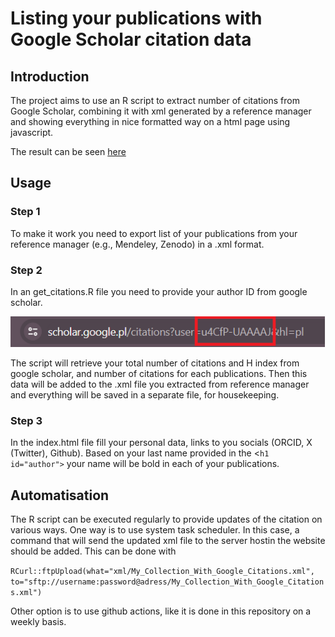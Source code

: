# Listing your publications with Google Scholar citation data

## Introduction

The project aims to use an R script to extract number of citations from Google Scholar, combining it with xml generated by a reference manager and showing everything in nice formatted way on a html page using javascript.

The result can be seen [here](https://mmikolaj.github.io/My-Publications-With-GScholar-Citations/)

## Usage

### Step 1

To make it work you need to export list of your publications from your reference manager (e.g., Mendeley, Zenodo) in a .xml format.

### Step 2

In an get_citations.R file you need to provide your author ID from google scholar.

![Google Scholar author ID](GS_ID.png)

The script will retrieve your total number of citations and H index from google scholar, and number of citations for each publications. Then this data will be added to the .xml file you extracted from reference manager and everything will be saved in a separate file, for housekeeping.

### Step 3

In the index.html file fill your personal data, links to you socials (ORCID, X (Twitter), Github). Based on your last name provided in the \<`h1 id="author">` your name will be bold in each of your publications.

## Automatisation

The R script can be executed regularly to provide updates of the citation on various ways. One way is to use system task scheduler. In this case, a command that will send the updated xml file to the server hostin the website should be added. This can be done with

`RCurl::ftpUpload(what="xml/My_Collection_With_Google_Citations.xml",       to="sftp://username:password@adress/My_Collection_With_Google_Citations.xml")`

Other option is to use github actions, like it is done in this repository on a weekly basis.
